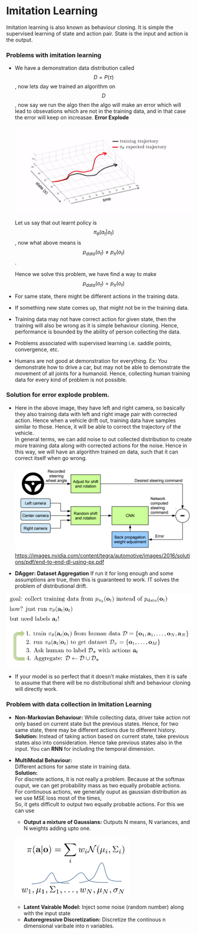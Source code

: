 # Imitation Learning

Imitation learning is also known as behaviour cloning. It is simple the supervised learning of state and action pair. State is the input and action is the output. 

### Problems with imitation learning

* We have a demonstration data distribution called $$D = P(\tau)$$, now lets day we trained an algorithm on $$D$$ , now say we run the algo then the algo will make an error which will lead to obsevations which are not in the training data, and in that case the error will keep on increasae.  **Error Explode**  


  ![Once state deviates from training, the error exploes and state keep deviating](../.gitbook/assets/image%20%286%29.png)  
  
  Let us say that out learnt policy is $$\pi_{\theta}(a_t|o_t)$$ , now what above means is $$p_{data}(o_t) \neq p_\pi(o_t)$$ .   
  
  Hence we solve this problem, we have find a way to make $$p_{data}(o_t) = p_\pi(o_t)$$

* For same state, there might be different actions in the training data. 
* If something new state comes up, that might not be in the training data. 
* Training data may not have correct action for given state, then the training will also be wrong as it is simple behaviour cloning. Hence, performance is bounded by the ability of person collecting the data. 
* Problems associated with supervised learning i.e. saddle points, convergence, etc.  
* Humans are not good at demonstration for everything. Ex: You demonstrate how to drive a car, but may not be able to demonstrate the movement of all joints for a humanoid. Hence, collecting human training data for every kind of problem is not possible.  

### Solution for error explode problem. 

* Here in the above image, they have left and right camera, so basically they also training data with left and right image pair with corrected action. Hence when a vehicle drift out, training data have samples similar to those. Hence, it will be able to correct the trajectory of the vehicle.   
  In general terms, we can add noise to out collected distribution to create more training data along with corrected actions for the noise. Hence in this way, we will have an algorithm trained on data, such that it can correct itself when go wrong.

  ![](../.gitbook/assets/image%20%2841%29.png)  
  https://images.nvidia.com/content/tegra/automotive/images/2016/solutions/pdf/end-to-end-dl-using-px.pdf

* **DAgger: Dataset Aggregation** If run it for long enough and some assumptions are true, then this is guaranteed to work.  IT solves the problem of distributional drift.  

![](../.gitbook/assets/image%20%28148%29.png)

* If your model is so perfect that it doesn't make mistakes, then it is safe to assume that there will be no distributional shift and behaviour cloning will directly work. 

### Problem with data collection in Imitation Learning

* **Non-Markovian Behaviour:** While collecting data, driver take action not only based on current state but the previous states.  Hence, for two same state, there may be different actions due to different history.  **Solution:** Instead of taking action based on current state, take previous states also into consideration. Hence take previous states also in the input.  You can **RNN** for including the temporal dimension. 
* **MultiModal Behaviour:**  
  Different actions for same state in training data.   
  **Solution:**   
  For discrete actions, it is not really a problem. Because at the softmax ouput, we can get probability mass as two equally probable actions.  
  For continuous actions, we generally ouput as gaussian distribution as we use MSE loss most of the times,   
  So, it gets difficult to output two equally probable actions. For this we can use 

  * **Output a mixture of Gaussians:** Outputs N means, N variances, and N weights adding upto one.  

  ![Mixture of Gaussian](../.gitbook/assets/image%20%2894%29.png)

  * **Latent Vairable Model:** Inject some noise \(random number\) along with the input state
  * **Autoregressive Discretization:** Discretize the continous n dimensional varibale into n variables. 


